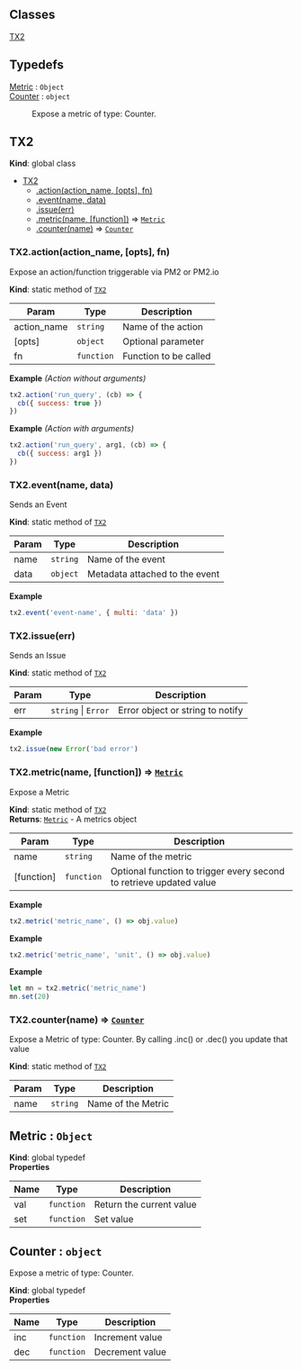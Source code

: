 ## Classes

<dl>
<dt><a href="#TX2">TX2</a></dt>
<dd></dd>
</dl>

## Typedefs

<dl>
<dt><a href="#Metric">Metric</a> : <code>Object</code></dt>
<dd></dd>
<dt><a href="#Counter">Counter</a> : <code>object</code></dt>
<dd><p>Expose a metric of type: Counter.</p>
</dd>
</dl>

<a name="TX2"></a>

## TX2
**Kind**: global class  

* [TX2](#TX2)
    * [.action(action_name, [opts], fn)](#TX2.action)
    * [.event(name, data)](#TX2.event)
    * [.issue(err)](#TX2.issue)
    * [.metric(name, [function])](#TX2.metric) ⇒ [<code>Metric</code>](#Metric)
    * [.counter(name)](#TX2.counter) ⇒ [<code>Counter</code>](#Counter)

<a name="TX2.action"></a>

### TX2.action(action_name, [opts], fn)
Expose an action/function triggerable via PM2 or PM2.io

**Kind**: static method of [<code>TX2</code>](#TX2)  

| Param | Type | Description |
| --- | --- | --- |
| action_name | <code>string</code> | Name of the action |
| [opts] | <code>object</code> | Optional parameter |
| fn | <code>function</code> | Function to be called |

**Example** *(Action without arguments)*  
```js
tx2.action('run_query', (cb) => {
  cb({ success: true })
})
```
**Example** *(Action with arguments)*  
```js
tx2.action('run_query', arg1, (cb) => {
  cb({ success: arg1 })
})
```
<a name="TX2.event"></a>

### TX2.event(name, data)
Sends an Event

**Kind**: static method of [<code>TX2</code>](#TX2)  

| Param | Type | Description |
| --- | --- | --- |
| name | <code>string</code> | Name of the event |
| data | <code>object</code> | Metadata attached to the event |

**Example**  
```js
tx2.event('event-name', { multi: 'data' })
```
<a name="TX2.issue"></a>

### TX2.issue(err)
Sends an Issue

**Kind**: static method of [<code>TX2</code>](#TX2)  

| Param | Type | Description |
| --- | --- | --- |
| err | <code>string</code> \| <code>Error</code> | Error object or string to notify |

**Example**  
```js
tx2.issue(new Error('bad error')
```
<a name="TX2.metric"></a>

### TX2.metric(name, [function]) ⇒ [<code>Metric</code>](#Metric)
Expose a Metric

**Kind**: static method of [<code>TX2</code>](#TX2)  
**Returns**: [<code>Metric</code>](#Metric) - A metrics object  

| Param | Type | Description |
| --- | --- | --- |
| name | <code>string</code> | Name of the metric |
| [function] | <code>function</code> | Optional function to trigger every second to retrieve updated value |

**Example**  
```js
tx2.metric('metric_name', () => obj.value)
```
**Example**  
```js
tx2.metric('metric_name', 'unit', () => obj.value)
```
**Example**  
```js
let mn = tx2.metric('metric_name')
mn.set(20)
```
<a name="TX2.counter"></a>

### TX2.counter(name) ⇒ [<code>Counter</code>](#Counter)
Expose a Metric of type: Counter. By calling .inc() or .dec() you update that value

**Kind**: static method of [<code>TX2</code>](#TX2)  

| Param | Type | Description |
| --- | --- | --- |
| name | <code>string</code> | Name of the Metric |

<a name="Metric"></a>

## Metric : <code>Object</code>
**Kind**: global typedef  
**Properties**

| Name | Type | Description |
| --- | --- | --- |
| val | <code>function</code> | Return the current value |
| set | <code>function</code> | Set value |

<a name="Counter"></a>

## Counter : <code>object</code>
Expose a metric of type: Counter.

**Kind**: global typedef  
**Properties**

| Name | Type | Description |
| --- | --- | --- |
| inc | <code>function</code> | Increment value |
| dec | <code>function</code> | Decrement value |

